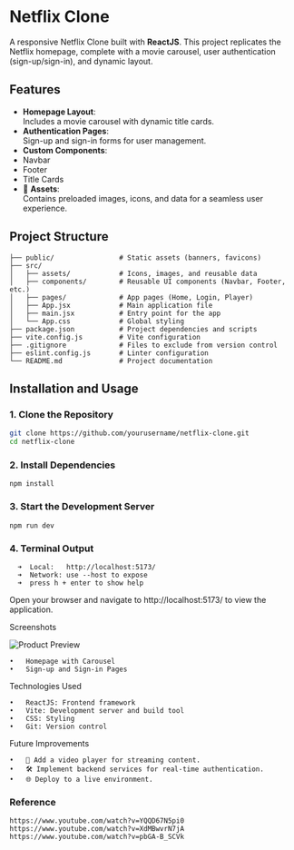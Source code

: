 # **Netflix Clone**

A responsive Netflix Clone built with **ReactJS**. This project replicates the Netflix homepage, complete with a movie carousel, user authentication (sign-up/sign-in), and dynamic layout.

## **Features**
-  **Homepage Layout**:  
  Includes a movie carousel with dynamic title cards.
-  **Authentication Pages**:  
  Sign-up and sign-in forms for user management.
-  **Custom Components**:  
  - Navbar
  - Footer
  - Title Cards
- 📂 **Assets**:  
  Contains preloaded images, icons, and data for a seamless user experience.

## **Project Structure**
```
├── public/                # Static assets (banners, favicons)  
├── src/  
│   ├── assets/            # Icons, images, and reusable data  
│   ├── components/        # Reusable UI components (Navbar, Footer, etc.)  
│   ├── pages/             # App pages (Home, Login, Player)  
│   ├── App.jsx            # Main application file  
│   ├── main.jsx           # Entry point for the app  
│   └── App.css            # Global styling  
├── package.json           # Project dependencies and scripts  
├── vite.config.js         # Vite configuration  
├── .gitignore             # Files to exclude from version control  
├── eslint.config.js       # Linter configuration  
└── README.md              # Project documentation  
```
## **Installation and Usage**

### **1. Clone the Repository**
```bash
git clone https://github.com/yourusername/netflix-clone.git
cd netflix-clone
```
### **2. Install Dependencies**
```
npm install
```
### **3. Start the Development Server**
```
npm run dev
```
### **4. Terminal Output**
```
  ➜  Local:   http://localhost:5173/
  ➜  Network: use --host to expose
  ➜  press h + enter to show help
```
Open your browser and navigate to http://localhost:5173/ to view the application.

Screenshots

![Product Preview](public/preview.png)

	•	Homepage with Carousel
	•	Sign-up and Sign-in Pages

Technologies Used

	•	ReactJS: Frontend framework
	•	Vite: Development server and build tool
	•	CSS: Styling
	•	Git: Version control

Future Improvements

	•	🎥 Add a video player for streaming content.
	•	🛠️ Implement backend services for real-time authentication.
	•	🌐 Deploy to a live environment.


### Reference
```
https://www.youtube.com/watch?v=YQQD67N5pi0
https://www.youtube.com/watch?v=XdMBwvrN7jA
https://www.youtube.com/watch?v=pbGA-B_SCVk
```